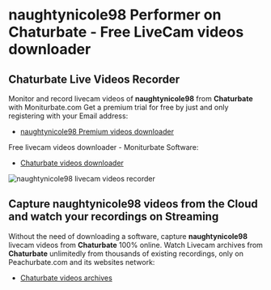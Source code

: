 # naughtynicole98 Performer on Chaturbate - Free LiveCam videos downloader

## Chaturbate Live Videos Recorder

Monitor and record livecam videos of **naughtynicole98** from **Chaturbate** with Moniturbate.com
Get a premium trial for free by just and only registering with your Email address:
* [naughtynicole98 Premium videos downloader](https://moniturbate.com/request-demo-licence-key.html)

Free livecam videos downloader - Moniturbate Software:
* [Chaturbate videos downloader](https://moniturbate.com/moniturbate-download-software.html)

![naughtynicole98 livecam videos recorder](https://peachurnet.com/templates/moniturbate-software.png)


## Capture naughtynicole98 videos from the Cloud and watch your recordings on Streaming

Without the need of downloading a software, capture **naughtynicole98** livecam videos from **Chaturbate** 100% online.
Watch Livecam archives from **Chaturbate** unlimitedly from thousands of existing recordings, only on Peachurbate.com and its websites network:
* [Chaturbate videos archives](https://peachurnet.com/)